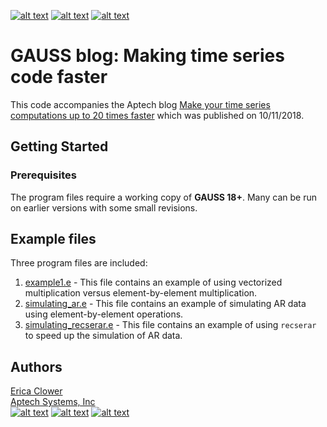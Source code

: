 [![alt text][1.1]][1]
[![alt text][2.1]][2]
[![alt text][3.1]][3]

# GAUSS blog: Making time series code faster
This code accompanies the Aptech blog [Make your time series computations up to 20 times faster](https://www.aptech.com/blog/make-your-time-series-computations-up-to-20-times-faster/) which was published on 10/11/2018.

## Getting Started
### Prerequisites
The program files require a working copy of **GAUSS 18+**. Many can be run on earlier versions with some small revisions.

## Example files
Three program files are included:
1. [example1.e](example1.e) - This file contains an example of using vectorized multiplication versus element-by-element multiplication.
2. [simulating_ar.e](simulating_ar.e) - This file contains an example of simulating AR data using element-by-element operations.
3. [simulating_recserar.e](simulating_recserar.e) - This file contains an example of using `recserar` to speed up the simulation of AR data.

## Authors
[Erica Clower](mailto:eclower@aptech.com)  
[Aptech Systems, Inc](https://www.aptech.com/)  
[![alt text][1.1]][1]
[![alt text][2.1]][2]
[![alt text][3.1]][3]

<!-- links to social media icons -->
[1.1]: https://www.aptech.com/wp-content/uploads/2019/02/fb.png (Visit Aptech Facebook)
[2.1]: https://www.aptech.com/wp-content/uploads/2019/02/gh.png (Aptech Github)
[3.1]: https://www.aptech.com/wp-content/uploads/2019/02/li.png (Find us on LinkedIn)

<!-- links to your social media accounts -->
[1]: https://www.facebook.com/GAUSSAptech/
[2]: https://github.com/aptech
[3]: https://linkedin.com/in/ericaclower
<!-- Please don't remove this: Grab your social icons from https://github.com/carlsednaoui/gitsocial -->
